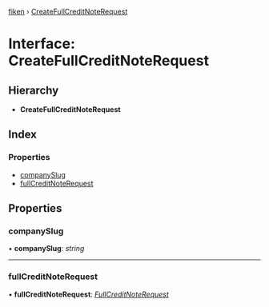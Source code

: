 [fiken](../README.md) › [CreateFullCreditNoteRequest](createfullcreditnoterequest.md)

# Interface: CreateFullCreditNoteRequest

## Hierarchy

* **CreateFullCreditNoteRequest**

## Index

### Properties

* [companySlug](createfullcreditnoterequest.md#companyslug)
* [fullCreditNoteRequest](createfullcreditnoterequest.md#fullcreditnoterequest)

## Properties

###  companySlug

• **companySlug**: *string*

___

###  fullCreditNoteRequest

• **fullCreditNoteRequest**: *[FullCreditNoteRequest](fullcreditnoterequest.md)*
